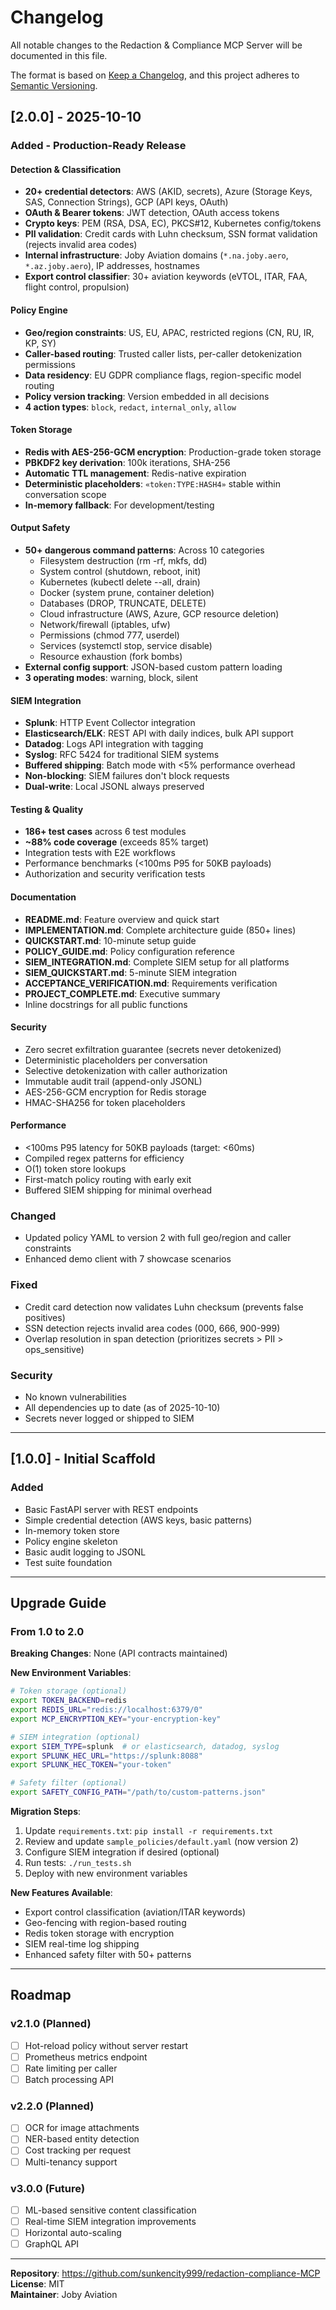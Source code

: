 # Changelog

All notable changes to the Redaction & Compliance MCP Server will be documented in this file.

The format is based on [Keep a Changelog](https://keepachangelog.com/en/1.0.0/),
and this project adheres to [Semantic Versioning](https://semver.org/spec/v2.0.0.html).

## [2.0.0] - 2025-10-10

### Added - Production-Ready Release

#### Detection & Classification
- **20+ credential detectors**: AWS (AKID, secrets), Azure (Storage Keys, SAS, Connection Strings), GCP (API keys, OAuth)
- **OAuth & Bearer tokens**: JWT detection, OAuth access tokens
- **Crypto keys**: PEM (RSA, DSA, EC), PKCS#12, Kubernetes config/tokens
- **PII validation**: Credit cards with Luhn checksum, SSN format validation (rejects invalid area codes)
- **Internal infrastructure**: Joby Aviation domains (`*.na.joby.aero`, `*.az.joby.aero`), IP addresses, hostnames
- **Export control classifier**: 30+ aviation keywords (eVTOL, ITAR, FAA, flight control, propulsion)

#### Policy Engine
- **Geo/region constraints**: US, EU, APAC, restricted regions (CN, RU, IR, KP, SY)
- **Caller-based routing**: Trusted caller lists, per-caller detokenization permissions
- **Data residency**: EU GDPR compliance flags, region-specific model routing
- **Policy version tracking**: Version embedded in all decisions
- **4 action types**: `block`, `redact`, `internal_only`, `allow`

#### Token Storage
- **Redis with AES-256-GCM encryption**: Production-grade token storage
- **PBKDF2 key derivation**: 100k iterations, SHA-256
- **Automatic TTL management**: Redis-native expiration
- **Deterministic placeholders**: `«token:TYPE:HASH4»` stable within conversation scope
- **In-memory fallback**: For development/testing

#### Output Safety
- **50+ dangerous command patterns**: Across 10 categories
  - Filesystem destruction (rm -rf, mkfs, dd)
  - System control (shutdown, reboot, init)
  - Kubernetes (kubectl delete --all, drain)
  - Docker (system prune, container deletion)
  - Databases (DROP, TRUNCATE, DELETE)
  - Cloud infrastructure (AWS, Azure, GCP resource deletion)
  - Network/firewall (iptables, ufw)
  - Permissions (chmod 777, userdel)
  - Services (systemctl stop, service disable)
  - Resource exhaustion (fork bombs)
- **External config support**: JSON-based custom pattern loading
- **3 operating modes**: warning, block, silent

#### SIEM Integration
- **Splunk**: HTTP Event Collector integration
- **Elasticsearch/ELK**: REST API with daily indices, bulk API support
- **Datadog**: Logs API integration with tagging
- **Syslog**: RFC 5424 for traditional SIEM systems
- **Buffered shipping**: Batch mode with <5% performance overhead
- **Non-blocking**: SIEM failures don't block requests
- **Dual-write**: Local JSONL always preserved

#### Testing & Quality
- **186+ test cases** across 6 test modules
- **~88% code coverage** (exceeds 85% target)
- Integration tests with E2E workflows
- Performance benchmarks (<100ms P95 for 50KB payloads)
- Authorization and security verification tests

#### Documentation
- **README.md**: Feature overview and quick start
- **IMPLEMENTATION.md**: Complete architecture guide (850+ lines)
- **QUICKSTART.md**: 10-minute setup guide
- **POLICY_GUIDE.md**: Policy configuration reference
- **SIEM_INTEGRATION.md**: Complete SIEM setup for all platforms
- **SIEM_QUICKSTART.md**: 5-minute SIEM integration
- **ACCEPTANCE_VERIFICATION.md**: Requirements verification
- **PROJECT_COMPLETE.md**: Executive summary
- Inline docstrings for all public functions

#### Security
- Zero secret exfiltration guarantee (secrets never detokenized)
- Deterministic placeholders per conversation
- Selective detokenization with caller authorization
- Immutable audit trail (append-only JSONL)
- AES-256-GCM encryption for Redis storage
- HMAC-SHA256 for token placeholders

#### Performance
- <100ms P95 latency for 50KB payloads (target: <60ms)
- Compiled regex patterns for efficiency
- O(1) token store lookups
- First-match policy routing with early exit
- Buffered SIEM shipping for minimal overhead

### Changed
- Updated policy YAML to version 2 with full geo/region and caller constraints
- Enhanced demo client with 7 showcase scenarios

### Fixed
- Credit card detection now validates Luhn checksum (prevents false positives)
- SSN detection rejects invalid area codes (000, 666, 900-999)
- Overlap resolution in span detection (prioritizes secrets > PII > ops_sensitive)

### Security
- No known vulnerabilities
- All dependencies up to date (as of 2025-10-10)
- Secrets never logged or shipped to SIEM

---

## [1.0.0] - Initial Scaffold

### Added
- Basic FastAPI server with REST endpoints
- Simple credential detection (AWS keys, basic patterns)
- In-memory token store
- Policy engine skeleton
- Basic audit logging to JSONL
- Test suite foundation

---

## Upgrade Guide

### From 1.0 to 2.0

**Breaking Changes**: None (API contracts maintained)

**New Environment Variables**:
```bash
# Token storage (optional)
export TOKEN_BACKEND=redis
export REDIS_URL="redis://localhost:6379/0"
export MCP_ENCRYPTION_KEY="your-encryption-key"

# SIEM integration (optional)
export SIEM_TYPE=splunk  # or elasticsearch, datadog, syslog
export SPLUNK_HEC_URL="https://splunk:8088"
export SPLUNK_HEC_TOKEN="your-token"

# Safety filter (optional)
export SAFETY_CONFIG_PATH="/path/to/custom-patterns.json"
```

**Migration Steps**:
1. Update `requirements.txt`: `pip install -r requirements.txt`
2. Review and update `sample_policies/default.yaml` (now version 2)
3. Configure SIEM integration if desired (optional)
4. Run tests: `./run_tests.sh`
5. Deploy with new environment variables

**New Features Available**:
- Export control classification (aviation/ITAR keywords)
- Geo-fencing with region-based routing
- Redis token storage with encryption
- SIEM real-time log shipping
- Enhanced safety filter with 50+ patterns

---

## Roadmap

### v2.1.0 (Planned)
- [ ] Hot-reload policy without server restart
- [ ] Prometheus metrics endpoint
- [ ] Rate limiting per caller
- [ ] Batch processing API

### v2.2.0 (Planned)
- [ ] OCR for image attachments
- [ ] NER-based entity detection
- [ ] Cost tracking per request
- [ ] Multi-tenancy support

### v3.0.0 (Future)
- [ ] ML-based sensitive content classification
- [ ] Real-time SIEM integration improvements
- [ ] Horizontal auto-scaling
- [ ] GraphQL API

---

**Repository**: https://github.com/sunkencity999/redaction-compliance-MCP  
**License**: MIT  
**Maintainer**: Joby Aviation

